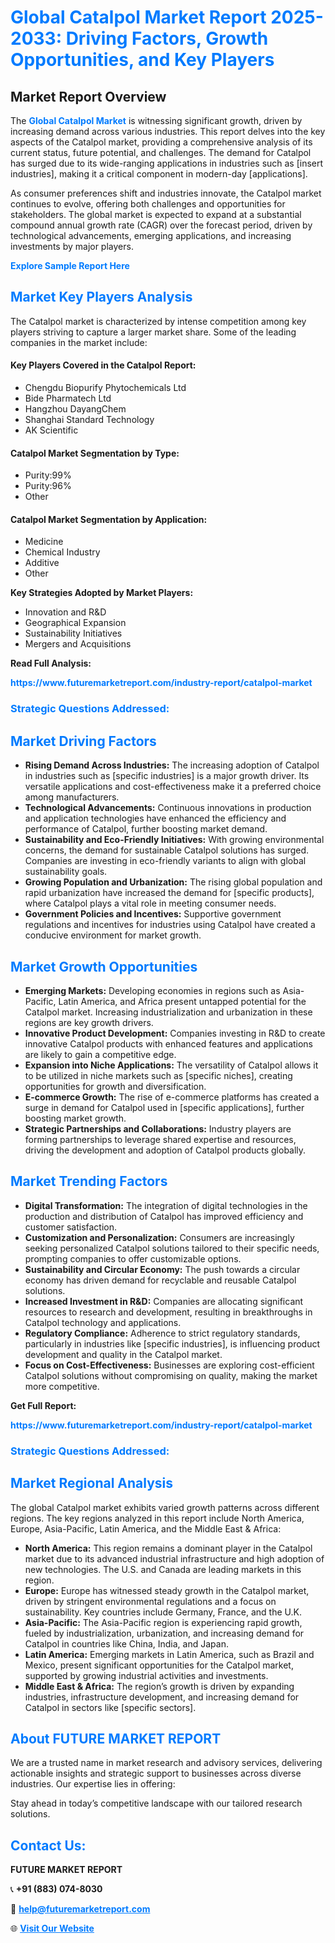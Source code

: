 <h1 style="color: #007BFF;">Global Catalpol Market Report 2025-2033: Driving Factors, Growth Opportunities, and Key Players</h1>

<section id="overview">
<h2>Market Report Overview</h2>
<p>The <a href="https://www.futuremarketreport.com/industry-report/catalpol-market" style="color: #007BFF; text-decoration: none;"><strong>Global Catalpol Market</strong></a> is witnessing significant growth, driven by increasing demand across various industries. This report delves into the key aspects of the Catalpol market, providing a comprehensive analysis of its current status, future potential, and challenges. The demand for Catalpol has surged due to its wide-ranging applications in industries such as [insert industries], making it a critical component in modern-day [applications].</p>
<p>As consumer preferences shift and industries innovate, the Catalpol market continues to evolve, offering both challenges and opportunities for stakeholders. The global market is expected to expand at a substantial compound annual growth rate (CAGR) over the forecast period, driven by technological advancements, emerging applications, and increasing investments by major players.</p>
</section>

<section id="overview">
<p><a href="https://www.futuremarketreport.com/request-sample/reportId=84076" style="color: #007BFF; text-decoration: none;"><strong>Explore Sample Report Here</strong></a></p>
</section>

<section id="key-players">
<h2 style="color: #007BFF;">Market Key Players Analysis</h2>
<p>The Catalpol market is characterized by intense competition among key players striving to capture a larger market share. Some of the leading companies in the market include:</p>
<h4>Key Players Covered in the Catalpol Report:</h4>
<ul><li>Chengdu Biopurify Phytochemicals Ltd</li><li>Bide Pharmatech Ltd</li><li>Hangzhou DayangChem</li><li>Shanghai Standard Technology</li><li>AK Scientific</li></ul>
<h4>Catalpol Market Segmentation by Type:</h4>
<ul><li>Purity:99%</li><li>Purity:96%</li><li>Other</li></ul>

<h4>Catalpol Market Segmentation by Application:</h4>
<ul><li>Medicine</li><li>Chemical Industry</li><li>Additive</li><li>Other</li></ul>
<p><strong>Key Strategies Adopted by Market Players:</strong></p>
<ul>
<li>Innovation and R&D</li>
<li>Geographical Expansion</li>
<li>Sustainability Initiatives</li>
<li>Mergers and Acquisitions</li>
</ul>
</section>

<section>
<p><strong>Read Full Analysis: </strong></p><a href="https://www.futuremarketreport.com/industry-report/catalpol-market" style="color: #007BFF; text-decoration: none;"><strong>https://www.futuremarketreport.com/industry-report/catalpol-market</strong></a>
<h3 style="color: #007BFF;">Strategic Questions Addressed:</h3>
</section>

<section id="driving-factors">
<h2 style="color: #007BFF;">Market Driving Factors</h2>
<ul>
<li><strong>Rising Demand Across Industries:</strong> The increasing adoption of Catalpol in industries such as [specific industries] is a major growth driver. Its versatile applications and cost-effectiveness make it a preferred choice among manufacturers.</li>
<li><strong>Technological Advancements:</strong> Continuous innovations in production and application technologies have enhanced the efficiency and performance of Catalpol, further boosting market demand.</li>
<li><strong>Sustainability and Eco-Friendly Initiatives:</strong> With growing environmental concerns, the demand for sustainable Catalpol solutions has surged. Companies are investing in eco-friendly variants to align with global sustainability goals.</li>
<li><strong>Growing Population and Urbanization:</strong> The rising global population and rapid urbanization have increased the demand for [specific products], where Catalpol plays a vital role in meeting consumer needs.</li>
<li><strong>Government Policies and Incentives:</strong> Supportive government regulations and incentives for industries using Catalpol have created a conducive environment for market growth.</li>
</ul>
</section>

<section id="growth-opportunities">
<h2 style="color: #007BFF;">Market Growth Opportunities</h2>
<ul>
<li><strong>Emerging Markets:</strong> Developing economies in regions such as Asia-Pacific, Latin America, and Africa present untapped potential for the Catalpol market. Increasing industrialization and urbanization in these regions are key growth drivers.</li>
<li><strong>Innovative Product Development:</strong> Companies investing in R&D to create innovative Catalpol products with enhanced features and applications are likely to gain a competitive edge.</li>
<li><strong>Expansion into Niche Applications:</strong> The versatility of Catalpol allows it to be utilized in niche markets such as [specific niches], creating opportunities for growth and diversification.</li>
<li><strong>E-commerce Growth:</strong> The rise of e-commerce platforms has created a surge in demand for Catalpol used in [specific applications], further boosting market growth.</li>
<li><strong>Strategic Partnerships and Collaborations:</strong> Industry players are forming partnerships to leverage shared expertise and resources, driving the development and adoption of Catalpol products globally.</li>
</ul>
</section>

<section id="trending-factors">
<h2 style="color: #007BFF;">Market Trending Factors</h2>
<ul>
<li><strong>Digital Transformation:</strong> The integration of digital technologies in the production and distribution of Catalpol has improved efficiency and customer satisfaction.</li>
<li><strong>Customization and Personalization:</strong> Consumers are increasingly seeking personalized Catalpol solutions tailored to their specific needs, prompting companies to offer customizable options.</li>
<li><strong>Sustainability and Circular Economy:</strong> The push towards a circular economy has driven demand for recyclable and reusable Catalpol solutions.</li>
<li><strong>Increased Investment in R&D:</strong> Companies are allocating significant resources to research and development, resulting in breakthroughs in Catalpol technology and applications.</li>
<li><strong>Regulatory Compliance:</strong> Adherence to strict regulatory standards, particularly in industries like [specific industries], is influencing product development and quality in the Catalpol market.</li>
<li><strong>Focus on Cost-Effectiveness:</strong> Businesses are exploring cost-efficient Catalpol solutions without compromising on quality, making the market more competitive.</li>
</ul>
</section>

<section>
<p><strong>Get Full Report: </strong></p><a href="https://www.futuremarketreport.com/industry-report/catalpol-market" style="color: #007BFF; text-decoration: none;"><strong>https://www.futuremarketreport.com/industry-report/catalpol-market</strong></a>
<h3 style="color: #007BFF;">Strategic Questions Addressed:</h3>
</section>


<section id="regional-analysis">
<h2 style="color: #007BFF;">Market Regional Analysis</h2>
<p>The global Catalpol market exhibits varied growth patterns across different regions. The key regions analyzed in this report include North America, Europe, Asia-Pacific, Latin America, and the Middle East & Africa:</p>
<ul>
<li><strong>North America:</strong> This region remains a dominant player in the Catalpol market due to its advanced industrial infrastructure and high adoption of new technologies. The U.S. and Canada are leading markets in this region.</li>
<li><strong>Europe:</strong> Europe has witnessed steady growth in the Catalpol market, driven by stringent environmental regulations and a focus on sustainability. Key countries include Germany, France, and the U.K.</li>
<li><strong>Asia-Pacific:</strong> The Asia-Pacific region is experiencing rapid growth, fueled by industrialization, urbanization, and increasing demand for Catalpol in countries like China, India, and Japan.</li>
<li><strong>Latin America:</strong> Emerging markets in Latin America, such as Brazil and Mexico, present significant opportunities for the Catalpol market, supported by growing industrial activities and investments.</li>
<li><strong>Middle East & Africa:</strong> The region’s growth is driven by expanding industries, infrastructure development, and increasing demand for Catalpol in sectors like [specific sectors].</li>
</ul>
</section>

<footer>
<h2 style="color: #007BFF;">About FUTURE MARKET REPORT</h2>
<p>We are a trusted name in market research and advisory services, delivering actionable insights and strategic support to businesses across diverse industries. Our expertise lies in offering:</p>

<p>Stay ahead in today’s competitive landscape with our tailored research solutions.</p>

<h2 style="color: #007BFF;">Contact Us:</h2>
<p><strong>FUTURE MARKET REPORT</strong></p>
<p>📞 <strong>+91 (883) 074-8030</strong></p>
<p>📧 <strong><a href="mailto:help@futuremarketreport.com" style="color: #007BFF;">help@futuremarketreport.com</a></strong></p>
<p>🌐 <strong><a href="https://www.futuremarketreport.com/" style="color: #007BFF;">Visit Our Website</a></strong></p>
</footer>